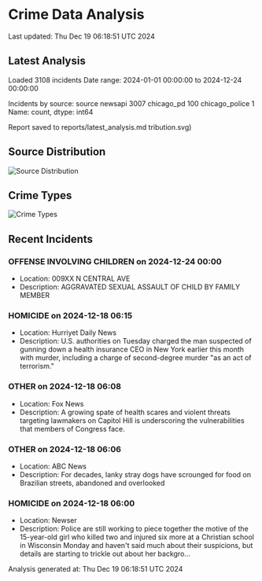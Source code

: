 # Crime Data Analysis
Last updated: Thu Dec 19 06:18:51 UTC 2024

## Latest Analysis

Loaded 3108 incidents
Date range: 2024-01-01 00:00:00 to 2024-12-24 00:00:00

Incidents by source:
source
newsapi           3007
chicago_pd         100
chicago_police       1
Name: count, dtype: int64

Report saved to reports/latest_analysis.md
tribution.svg)

## Source Distribution
![Source Distribution](images/source_distribution.svg)

## Crime Types
![Crime Types](images/crime_types.svg)

## Recent Incidents

### OFFENSE INVOLVING CHILDREN on 2024-12-24 00:00
- Location: 009XX N CENTRAL AVE
- Description: AGGRAVATED SEXUAL ASSAULT OF CHILD BY FAMILY MEMBER


### HOMICIDE on 2024-12-18 06:15
- Location: Hurriyet Daily News
- Description: U.S. authorities on Tuesday charged the man suspected of gunning down a health insurance CEO in New York earlier this month with murder, including a charge of second-degree murder "as an act of terrorism."


### OTHER on 2024-12-18 06:08
- Location: Fox News
- Description: A growing spate of health scares and violent threats targeting lawmakers on Capitol Hill is underscoring the vulnerabilities that members of Congress face.


### OTHER on 2024-12-18 06:06
- Location: ABC News
- Description: For decades, lanky stray dogs have scrounged for food on Brazilian streets, abandoned and overlooked


### HOMICIDE on 2024-12-18 06:00
- Location: Newser
- Description: Police are still working to piece together the motive of the 15-year-old girl who killed two and injured six more at a Christian school in Wisconsin Monday and haven't said much about their suspicions, but details are starting to trickle out about her backgro…

Analysis generated at: Thu Dec 19 06:18:51 UTC 2024
